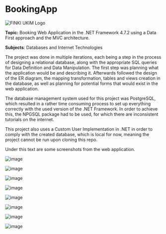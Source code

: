 # BookingApp
![FINKI UKIM Logo](http://ilt.finki.ukim.mk/wp-content/uploads/2016/10/Logo_FINKI_UKIM_EN.jpg)

**Topic:** Booking Web Application in the .NET Framework 4.7.2 using a Data First approach and the
MVC architecture.

**Subjects**: Databases and Internet Technologies

The project was done in multiple iterations, each being a step in the process of designing a relational
database, along with the appropriate SQL queries for Data Definition and Data Manipulation. The first step
was planning what the application would be and describing it. Afterwards followed the design of the ER
diagram, the mapping transformation, tables and views creation in the database, as well as planning for
potential forms that would exist in the web application.

The database management system used for this project was PostgreSQL, which resulted in a rather
time consuming process to set up everything correctly with the used version of the .NET Framework.
In order to achieve this, the NPGSQL package had to be used, for which there are inconsistent 
tutorials on the internet.

This project also uses a Custom User Implementation in .NET in order to comply with the created database,
which is local for now, meaning the project cannot be run upon cloning this repo.

Under this text are some screenshots from the web application.

![image](https://github.com/filipsam789/BookingApp/assets/108234260/7129cb65-7560-498c-95d5-79f000b7839f)

![image](https://github.com/filipsam789/BookingApp/assets/108234260/4d258883-d1e5-4cea-9d68-c63df1889baa)

![image](https://github.com/filipsam789/BookingApp/assets/108234260/b5574a01-ddd6-4aa3-b849-5ba54fa7df1c)

![image](https://github.com/filipsam789/BookingApp/assets/108234260/e266e341-7138-440e-9093-6d899173ca47)

![image](https://github.com/filipsam789/BookingApp/assets/108234260/919f9658-8d3e-46d3-972f-e465b7b96b32)

![image](https://github.com/filipsam789/BookingApp/assets/108234260/449064ae-7f2c-4380-9f7e-8f4b068d5586)

![image](https://github.com/filipsam789/BookingApp/assets/108234260/d0ff2d11-6974-4090-acc2-6da4519546be)

![image](https://github.com/filipsam789/BookingApp/assets/108234260/39543091-609b-4578-8048-0f20d2c4e510)

